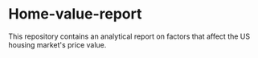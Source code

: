 # Home-value-report
This repository contains an analytical report on factors that affect the US housing market's price value.

